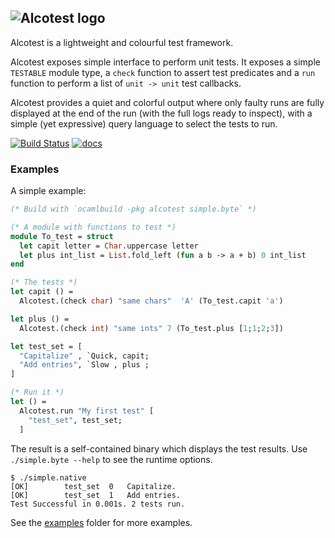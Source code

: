 ## ![Alcotest logo](https://raw.githubusercontent.com/mirage/alcotest/master/alcotest-logo.png)

Alcotest is a lightweight and colourful test framework.

Alcotest exposes simple interface to perform unit tests. It exposes
a simple `TESTABLE` module type, a `check` function to assert test
predicates and a `run` function to perform a list of `unit -> unit`
test callbacks.

Alcotest provides a quiet and colorful output where only faulty runs
are fully displayed at the end of the run (with the full logs ready to
inspect), with a simple (yet expressive) query language to select the
tests to run.

[![Build Status](https://travis-ci.org/mirage/alcotest.svg)](https://travis-ci.org/mirage/alcotest)
[![docs](https://img.shields.io/badge/doc-online-blue.svg)](https://mirage.github.io/alcotest/index.html)

### Examples

A simple example:

```ocaml
(* Build with `ocamlbuild -pkg alcotest simple.byte` *)

(* A module with functions to test *)
module To_test = struct
  let capit letter = Char.uppercase letter
  let plus int_list = List.fold_left (fun a b -> a + b) 0 int_list
end

(* The tests *)
let capit () =
  Alcotest.(check char) "same chars"  'A' (To_test.capit 'a')

let plus () =
  Alcotest.(check int) "same ints" 7 (To_test.plus [1;1;2;3])

let test_set = [
  "Capitalize" , `Quick, capit;
  "Add entries", `Slow , plus ;
]

(* Run it *)
let () =
  Alcotest.run "My first test" [
    "test_set", test_set;
  ]
```

The result is a self-contained binary which displays the test results. Use
`./simple.byte --help` to see the runtime options.

```shell
$ ./simple.native
[OK]        test_set  0   Capitalize.
[OK]        test_set  1   Add entries.
Test Successful in 0.001s. 2 tests run.
```

See the [examples](https://github.com/mirage/alcotest/tree/master/examples)
folder for more examples.
